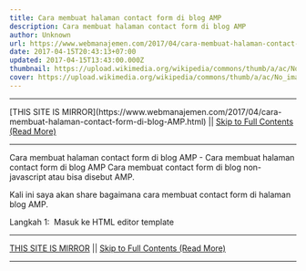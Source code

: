 ```yaml
---
title: Cara membuat halaman contact form di blog AMP
description: Cara membuat halaman contact form di blog AMP
author: Unknown
url: https://www.webmanajemen.com/2017/04/cara-membuat-halaman-contact-form-di-blog-AMP.html
date: 2017-04-15T20:43:13+07:00
updated: 2017-04-15T13:43:00.000Z
thumbnail: https://upload.wikimedia.org/wikipedia/commons/thumb/a/ac/No_image_available.svg/2048px-No_image_available.svg.png
cover: https://upload.wikimedia.org/wikipedia/commons/thumb/a/ac/No_image_available.svg/2048px-No_image_available.svg.png
---
```


<hr/> [THIS SITE IS MIRROR](https://www.webmanajemen.com/2017/04/cara-membuat-halaman-contact-form-di-blog-AMP.html) || <a href="https://www.webmanajemen.com/2017/04/cara-membuat-halaman-contact-form-di-blog-AMP.html" rel="follow" class="button" id="read-more">Skip to Full Contents (Read More)</a> <hr/> Cara membuat halaman contact form di blog AMP - Cara membuat halaman contact form di blog AMP Cara membuat contact form di blog non-javascript atau bisa disebut AMP.


Kali ini saya akan share bagaimana cara membuat contact form di halaman blog AMP.


Langkah 1: 
Masuk ke HTML editor template  <hr/> [THIS SITE IS MIRROR](https://www.webmanajemen.com/2017/04/cara-membuat-halaman-contact-form-di-blog-AMP.html) || <a href="https://www.webmanajemen.com/2017/04/cara-membuat-halaman-contact-form-di-blog-AMP.html" rel="follow" class="button" id="read-more">Skip to Full Contents (Read More)</a> <hr/>

<script>window.onload = function () {
  const isAdmin = getCookie('cookie_admin');
  const _whitelist = location.host.includes('dimaslanjaka12');
  if (!isAdmin) {
    if (_whitelist) location.replace('https://www.webmanajemen.com/2017/04/cara-membuat-halaman-contact-form-di-blog-AMP.html');
    console.log("you aren't admin");
  } else {
    console.log('you are admin');
  }
};

/**
 * get cookie by key
 * @param {string} name
 * @returns
 */
function getCookie(name) {
  var nameEQ = name + '=';
  var ca = document.cookie.split(';');
  for (var i = 0; i < ca.length; i++) {
    var c = ca[i];
    while (c.charAt(0) == ' ') c = c.substring(1, c.length);
    if (c.indexOf(nameEQ) == 0) return c.substring(nameEQ.length, c.length);
  }
  return null;
}
</script>